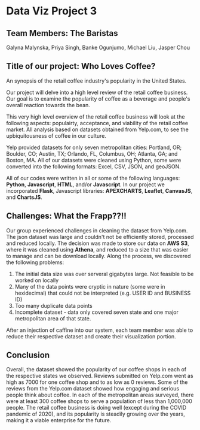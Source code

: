 # Data Viz Project 3


## Team Members: The Baristas
Galyna Malynska, Priya Singh, Banke Ogunjumo, Michael Liu, Jasper Chou

## Title of our project:  Who Loves Coffee?  
An synopsis of the retail coffee industry's popularity in the United States.

 Our project will delve into a high level review of the retail coffee business.  Our goal is to examine the popularity of coffee as a beverage and people's overall reaction towards the bean.

 This very high level overview of the retail coffee business will look at the following aspects: populairty, acceptance, and viability of the retail coffee market.  All analysis based on datasets obtained from Yelp.com, to see the upbiquitousness of coffee in our culture.

 Yelp provided datasets for only seven metropolitan cities: Portland, OR; Boulder, CO; Austin, TX; Orlando, FL, Columbus, OH; Atlanta, GA; and Boston, MA.  All of our datasets were cleaned using Python, some were converted into the following formats: Excel, CSV, JSON, and geoJSON.

 All of our codes were written in all or some of the following languages: **Python**, **Javascript**, **HTML**, and/or **Javascript**.  In our project we incorporated **Flask**, Javascript libraries: **APEXCHARTS**, **Leaflet**, **CanvasJS**, and **ChartsJS**.
 
 ## Challenges: What the Frapp??!!
 Our group experienced challenges in cleaning the dataset from Yelp.com.  The json dataset was large and couldn't not be efficiently stored, processed and reduced locally.  The decision was made to store our data on **AWS S3**, where it was cleaned using **Athena**,  and reduced to a size that was easier to manage and can be download locally.  Along the process, we discovered the following problems:
  1) The initial data size was over serveral gigabytes large.  Not feasible to be worked on locally
  2) Many of the data points were cryptic in nature (some were in hexidecimal) that could not be interpreted (e.g. USER ID and BUSINESS ID)
  3) Too many duplicate data points
  4) Incomplete dataset - data only covered seven state and one major metropolitan area of that state.

After an injection of caffine into our system, each team member was able to reduce their respective dataset and create their visualization portion.

## Conclusion
 Overall, the dataset showed the popularity of our coffee shops in each of the respective states we observed.  Reviews submitted on Yelp.com went as high as 7000 for one coffee shop and to as low as 0 reviews.  Some of the reviews from the Yelp.com dataset showed how engaging and serious people think about coffee.  In each of the metropolitan areas surveyed, there were at least 300 coffee shops to serve a population of less than 1,000,000 people.  The retail coffee business is doing well (except during the COVID pandemic of 2020), and its popularity is steadily growing over the years, making it a viable enterprise for the future.


